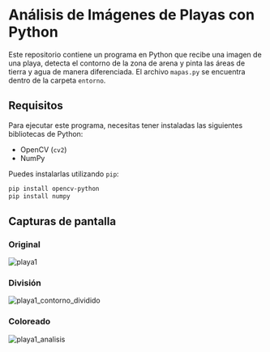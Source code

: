 # Análisis de Imágenes de Playas con Python

Este repositorio contiene un programa en Python que recibe una imagen de una playa, detecta el contorno de la zona de arena y pinta las áreas de tierra y agua de manera diferenciada. El archivo `mapas.py` se encuentra dentro de la carpeta `entorno`.

## Requisitos

Para ejecutar este programa, necesitas tener instaladas las siguientes bibliotecas de Python:

- OpenCV (`cv2`)
- NumPy

Puedes instalarlas utilizando `pip`:

```bash
pip install opencv-python
pip install numpy
```

## Capturas de pantalla

### Original

![playa1](https://github.com/user-attachments/assets/636413ed-0986-43fc-83d1-a805d6f64b34)


### División

![playa1_contorno_dividido](https://github.com/user-attachments/assets/965fccf4-39e2-497f-aeed-b8c32c95eb33)


### Coloreado


![playa1_analisis](https://github.com/user-attachments/assets/40bec416-a5b2-404c-b9d4-f9dc2d7daa4e)

